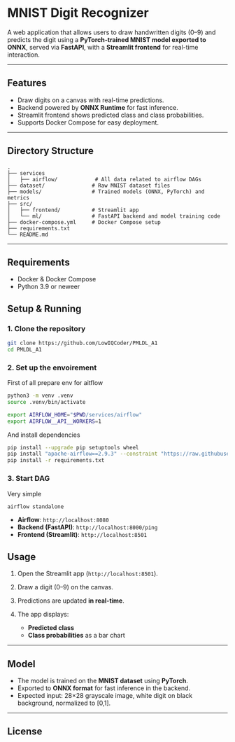 # MNIST Digit Recognizer

A web application that allows users to draw handwritten digits (0–9) and predicts the digit using a **PyTorch-trained MNIST model exported to ONNX**, served via **FastAPI**, with a **Streamlit frontend** for real-time interaction.

---

## Features

* Draw digits on a canvas with real-time predictions.
* Backend powered by **ONNX Runtime** for fast inference.
* Streamlit frontend shows predicted class and class probabilities.
* Supports Docker Compose for easy deployment.

---

## Directory Structure

```
. 
├── services 
│   ├── airflow/            # All data related to airflow DAGs                              
├── dataset/               # Raw MNIST dataset files
├── models/                # Trained models (ONNX, PyTorch) and metrics
├── src/
│   ├── frontend/          # Streamlit app
│   └── ml/                # FastAPI backend and model training code
├── docker-compose.yml     # Docker Compose setup
├── requirements.txt
└── README.md
```

---

## Requirements

* Docker & Docker Compose
* Python 3.9 or neweer

## Setup & Running

### 1. Clone the repository

```bash
git clone https://github.com/LowIQCoder/PMLDL_A1
cd PMLDL_A1
```

### 2. Set up the envoirement

First of all prepare env for aitflow

```bash
python3 -m venv .venv
source .venv/bin/activate
```

```bash
export AIRFLOW_HOME="$PWD/services/airflow"
export AIRFLOW__API__WORKERS=1
```

And install dependencies
```bash
pip install --upgrade pip setuptools wheel
pip install "apache-airflow==2.9.3" --constraint "https://raw.githubusercontent.com/apache/airflow/constraints-2.9.3/constraints-3.11.txt"
pip install -r requirements.txt
```

### 3. Start DAG

Very simple
```bash
airflow standalone
```

* **Airflow**: `http://localhost:8080`
* **Backend (FastAPI)**: `http://localhost:8000/ping`
* **Frontend (Streamlit)**: `http://localhost:8501`

## Usage

1. Open the Streamlit app (`http://localhost:8501`).
2. Draw a digit (0–9) on the canvas.
3. Predictions are updated **in real-time**.
4. The app displays:

   * **Predicted class**
   * **Class probabilities** as a bar chart

---

## Model

* The model is trained on the **MNIST dataset** using **PyTorch**.
* Exported to **ONNX format** for fast inference in the backend.
* Expected input: 28×28 grayscale image, white digit on black background, normalized to \[0,1].

---

## License


